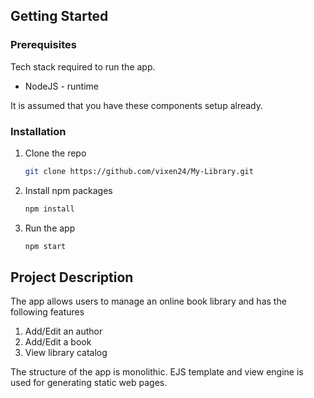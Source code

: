 <!-- GETTING STARTED -->
## Getting Started

### Prerequisites

Tech stack required to run the app.
* NodeJS - runtime 

It is assumed that you have these components setup already.

### Installation

1. Clone the repo
   ```sh
   git clone https://github.com/vixen24/My-Library.git
   ```
2. Install npm packages
   ```sh
   npm install
   ```
3. Run the app
   ```sh
   npm start
   ```

## Project Description
The app allows users to manage an online book library and has the following features
1.  Add/Edit an author
3.  Add/Edit a book 
5.  View library catalog

The structure of the app is monolithic. EJS template and view engine is used for generating static web pages. 
